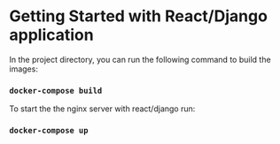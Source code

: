# Getting Started with React/Django application

In the project directory, you can run the following command to build the images:

### `docker-compose build`

To start the the nginx server with react/django run:

### `docker-compose up`

